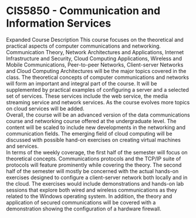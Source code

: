 # CIS5850 - Communication and Information Services
Expanded Course Description
  This course focuses on the theoretical and practical aspects of computer communications and networking. Communication Theory, Network    Architectures and Applications, Internet Infrastructure and Security, Cloud Computing Applications, Wireless and Mobile Communications, Peer-to-peer Networks, Client-server Networks and Cloud Computing Architectures will be the major topics covered in the class. The theoretical concepts of computer communications and networks will form an important and integral part of the course. It will be supplemented by practical examples of configuring a server and a selected set of services. These services include the web service, the media streaming service and network services. As the course evolves more topics on cloud services will be added.  
  Overall, the course will be an advanced version of the data communications course and networking course offered at the undergraduate level. The content will be scaled to include new developments in the networking and communication fields. The emerging field of cloud computing will be discussed with possible hand-on exercises on creating virtual machines and services.  
  In terms of the weekly coverage, the first half of the semester will focus on theoretical concepts. Communications protocols and the TCP/IP suite of protocols will feature prominently while covering the theory. The second half of the semester will mostly be concerned with the actual hands-on exercises designed to configure a client-server network both locally and in the cloud. The exercises would include demonstrations and hands-on lab sessions that explore both wired and wireless communications as they related to the Windows operating system. In addition, the theory and application of secured communications will be covered with a demonstration showing the configuration of a hardware firewall. 
